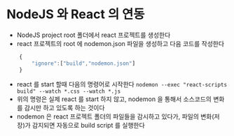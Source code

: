 # NodeJS 와 React 의 연동

- NodeJS project root 폴더에서 react 프로젝트를 생성한다
- react 프로젝트의 root 에 nodemon.json 파일을 생성하고 다음 코드를 작성한다

```js
    {
        "ignore":["build","nodemon.json"]
    }
```

- react 를 start 할때 다음의 명령어로 시작한다
  `nodemon --exec "react-scripts build" --watch *.css --watch *.js`
- 위의 명령은 실제 react 를 start 하지 않고, nodemon 을 통해서 소스코드의 변화를 감시만 하고 있도록 하는 것이다
- nodemon 은 react 프로젝트 폴더의 파일들을 감시하고 있다가, 파일의 변화(저장)가 감지되면 자동으로 build script 를 실행한다
